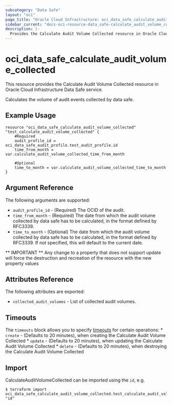 ```yaml
---
subcategory: "Data Safe"
layout: "oci"
page_title: "Oracle Cloud Infrastructure: oci_data_safe_calculate_audit_volume_collected"
sidebar_current: "docs-oci-resource-data_safe-calculate_audit_volume_collected"
description: |-
  Provides the Calculate Audit Volume Collected resource in Oracle Cloud Infrastructure Data Safe service
---
```


# oci_data_safe_calculate_audit_volume_collected
This resource provides the Calculate Audit Volume Collected resource in Oracle Cloud Infrastructure Data Safe service.

Calculates the volume of audit events collected by data safe.

## Example Usage

```hcl
resource "oci_data_safe_calculate_audit_volume_collected" "test_calculate_audit_volume_collected" {
	#Required
	audit_profile_id = oci_data_safe_audit_profile.test_audit_profile.id
	time_from_month = var.calculate_audit_volume_collected_time_from_month

	#Optional
	time_to_month = var.calculate_audit_volume_collected_time_to_month
}
```

## Argument Reference

The following arguments are supported:

* `audit_profile_id` - (Required) The OCID of the audit.
* `time_from_month` - (Required) The date from which the audit volume collected by data safe has to be calculated, in the format defined by RFC3339.
* `time_to_month` - (Optional) The date from which the audit volume collected by data safe has to be calculated, in the format defined by RFC3339. If not specified, this will default to the current date.


** IMPORTANT **
Any change to a property that does not support update will force the destruction and recreation of the resource with the new property values

## Attributes Reference

The following attributes are exported:

* `collected_audit_volumes` - List of collected audit volumes.

## Timeouts

The `timeouts` block allows you to specify [timeouts](https://registry.terraform.io/providers/oracle/oci/latest/docs/guides/changing_timeouts) for certain operations:
	* `create` - (Defaults to 20 minutes), when creating the Calculate Audit Volume Collected
	* `update` - (Defaults to 20 minutes), when updating the Calculate Audit Volume Collected
	* `delete` - (Defaults to 20 minutes), when destroying the Calculate Audit Volume Collected


## Import

CalculateAuditVolumeCollected can be imported using the `id`, e.g.

```
$ terraform import oci_data_safe_calculate_audit_volume_collected.test_calculate_audit_volume_collected "id"
```

